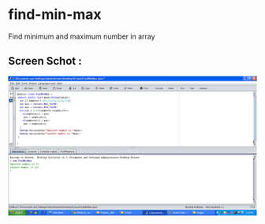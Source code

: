 # find-min-max
Find minimum and maximum number in array

## Screen Schot : 
![](https://github.com/lvcc-dsa/Students/blob/master/BSIS/Guevarra-Carlo/find-min-max/FindMinMaxImages/screen1.bmp)
